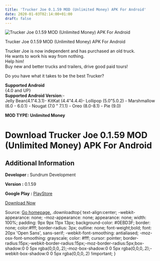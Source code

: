 ```yaml
---
title: 'Trucker Joe 0.1.59 MOD (Unlimited Money) APK For Android'
date: 2020-01-03T02:14:00+01:00
draft: false
---
```


![Trucker Joe 0.1.59 MOD (Unlimited Money) APK For Android](https://i2.wp.com/apkhome.net/wp-content/uploads/2020/01/Trucker-Joe-0.1.59-MOD-Unlimited-Money.png "Trucker Joe 0.1.59 MOD (Unlimited Money) APK For Android")

  

Trucker Joe 0.1.59 MOD (Unlimited Money) APK For Android

Trucker Joe is now independent and has purchased an old truck.  
He wants to work his way from nothing.  
Help him!  
Buy new and better trucks and trailers, drive good paid tours!

Do you have what it takes to be the best Trucker?

**Supported Android**  
{4.0 and UP}  
**Supported Android Version**:-  
Jelly Bean(4.1"4.3.1)- KitKat (4.4"4.4.4)- Lollipop (5.0"5.0.2) - Marshmallow (6.0 - 6.0.1) - Nougat (7.0 " 7.1.1) - Oreo (8.0-8.1) - Pie (9.0)

**MOD TYPE: Unlimited Money**

Download Trucker Joe 0.1.59 MOD (Unlimited Money) APK For Android
=================================================================

Additional Information
----------------------

**Developer :** Sundrum Development

**Version :** 0.1.59

**Google Play :** [PlayStore](https://play.google.com/store/apps/details?id=de.sundrumdevelopment.truckerjoe)

  

[Download Now](https://store4app.co/post/trucker-joe-0-1-59-mod-unlimited-money-apk-for-android_1577978832)

  
Source: [Go homepage.](https://store4app.co/post/trucker-joe-0-1-59-mod-unlimited-money-apk-for-android_1577978832) .downloadtop{ text-align:center; -webkit-appearance: none; -moz-appearance: none; appearance: none; width: 100%; padding: 9px 9px 11px 13px; background-color: #0EBD3F; border: none; color:#fff; border-radius: 3px; outline: none; font-weight;bold; font: 20px 'Open Sans', sans-serif; -webkit-font-smoothing: antialiased; -moz-osx-font-smoothing: grayscale; color: #fff; cursor: pointer; border-radius:15px;-webkit-border-radius:15px;-moz-border-radius:5px;box-shadow:0 0 5px rgba(0,0,0,.2);-moz-box-shadow:0 0 5px rgba(0,0,0,.2);-webkit-box-shadow:0 0 5px rgba(0,0,0,.2) !important; }